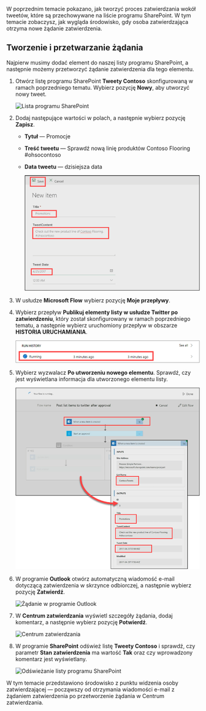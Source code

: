 W poprzednim temacie pokazano, jak tworzyć proces zatwierdzania wokół tweetów, które są przechowywane na liście programu SharePoint.  W tym temacie zobaczysz, jak wygląda środowisko, gdy osoba zatwierdzająca otrzyma nowe żądanie zatwierdzenia. 

## <a name="create-and-process-a-request"></a>Tworzenie i przetwarzanie żądania
Najpierw musimy dodać element do naszej listy programu SharePoint, a następnie możemy przetworzyć żądanie zatwierdzenia dla tego elementu.

1. Otwórz listę programu SharePoint **Tweety Contoso** skonfigurowaną w ramach poprzedniego tematu.  Wybierz pozycję **Nowy**, aby utworzyć nowy tweet. 
   
    ![Lista programu SharePoint](./media/learning-approval-request/sharepoint-list-home.png)
2. Dodaj następujące wartości w polach, a następnie wybierz pozycję **Zapisz**.
   
   * **Tytuł** — Promocje
   * **Treść tweetu** — Sprawdź nową linię produktów Contoso Flooring #ohsocontoso
   * **Data tweetu** — dzisiejsza data
     
     ![Nowy element programu SharePoint](./media/learning-approval-request/sharepoint-new-tweet.png)
3. W usłudze **Microsoft Flow** wybierz pozycję **Moje przepływy**. 
4. Wybierz przepływ **Publikuj elementy listy w usłudze Twitter po zatwierdzeniu**, który został skonfigurowany w ramach poprzedniego tematu, a następnie wybierz uruchomiony przepływ w obszarze **HISTORIA URUCHAMIANIA**.
   
    ![Historia uruchamiania](./media/learning-approval-request/run-history.png)
5. Wybierz wyzwalacz **Po utworzeniu nowego elementu**. Sprawdź, czy jest wyświetlana informacja dla utworzonego elementu listy.
   
    ![Wyzwalacz przepływu](./media/learning-approval-request/approval-flow.png)
6. W programie **Outlook** otwórz automatyczną wiadomość e-mail dotyczącą zatwierdzenia w skrzynce odbiorczej, a następnie wybierz pozycję **Zatwierdź**. 
   
    ![Żądanie w programie Outlook](./media/learning-approval-request/outlook-mail.png)
7. W **Centrum zatwierdzania** wyświetl szczegóły żądania, dodaj komentarz, a następnie wybierz pozycję **Potwierdź**. 
   
    ![Centrum zatwierdzania](./media/learning-approval-request/approval-center.png)
8. W programie **SharePoint** odśwież listę **Tweety Contoso** i sprawdź, czy parametr **Stan zatwierdzenia** ma wartość **Tak** oraz czy wprowadzony komentarz jest wyświetlany. 
   
    ![Odświeżanie listy programu SharePoint](./media/learning-approval-request/sharepoint-list-approved.png)

W tym temacie przedstawiono środowisko z punktu widzenia osoby zatwierdzającej — począwszy od otrzymania wiadomości e-mail z żądaniem zatwierdzenia po przetworzenie żądania w Centrum zatwierdzania.

